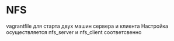 # NFS

vagrantfile для старта двух машин сервера и клиента
Настройка осуществляется nfs_server и nfs_client соответсвенно 
